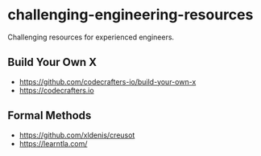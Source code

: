 # challenging-engineering-resources
Challenging resources for experienced engineers.

## Build Your Own X
- https://github.com/codecrafters-io/build-your-own-x
- https://codecrafters.io

## Formal Methods
- https://github.com/xldenis/creusot
- https://learntla.com/
